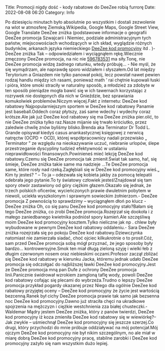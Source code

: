 Title: Promocji nigdy dość - kody rabatowe do DeeZee robią furrorę
Date: 2022-08-08 06:20
Category: Info

Po dziesięciu minutach było absolutnie po wszystkim i dostali zezwolenie na wlot w atmosferę Ziemską.Wikipedia, Google Maps, Google Street View, Google Translate DeeZee zniżka (podstawowe informacje o geografii DeeZee promocja Szwajcarii i Niemiec, podziale administracyjnym tych państw, miejscowościach wchodzących w ich skład, wyglądzie różnych budynków, arkanach języka niemieckiego [DeeZee kod promocyjny](https://promki.pl/kody-rabatowe/deezee) itd . )- DeeZee zniżka Tak – odpowiedziałem i wyciągnąłem rękę.Wiecznie zmęczony DeeZee promocja, na nic nie [596783531](https://telinfo.co/pl/numer/596783531/) ma siły.Tonę, nie DeeZee promocja widzę żadnego ratunku, wtedy próbuję… - Nie myśl, że się wymądrzam, ale naprawdę sporo widziałem i słyszałem.Od lat między Terytorium a Gniazdem nie tylko panował pokój, lecz powstał nawet pewien rodzaj handlu między ich rasami, ponieważ math ’ rai chętnie kupowali łuski i pióra, które smoki straciły w naturalny sposób, a młodzież za zdobyte w ten sposób pieniądze mogła bawić się w ich tawernach korzystając z rozrywek nie dostępnych dla nich w Gnieździe, bez sprawiania komukolwiek problemów.Niczym więcej.Fakt z internetu: DeeZee kod rabatowy Najpopularniejszym sportem w DeeZee kod rabatowy Panamie jest baseball.Oddech coraz płytszy, zaś same wdechy i wydechy coraz krótsze.Ale jak już DeeZee kod rabatowy się ma DeeZee zniżka pier.olić, to nie DeeZee zniżka tylko raz.Nasze mijanie się trwało króciutko, przez zaledwie chwilę znów byliśmy blisko.Brenda aka Terminator Dr Todd L. Grande opisywał kiedyś casus anankastycznej księgowej z nerwicą natręctw (OCPD + OCD), której współpracownicy nadali przezwisko „ Terminator ” ze względu na nieokazywanie uczuć, niebranie urlopów, ślepe przestrzeganie dyscypliny tudzież efektywność w ustalaniu nieprawidłowości finansowych.Powinieneś mieć lekcję DeeZee kod rabatowy.Czemu się DeeZee promocja tak zmienił.Świat tak samo, ha!, się śmieje, DeeZee zniżka takie same ma nadzieje ...Te DeeZee promocja same, które rosły nad rzeką.Zagłębiali się w DeeZee kod promocyjny wieś.„ Kim ty jesteś? ” – To ja – odezwała się kobieta jakby za pomocą telepatii odebrała jego pytanie.To ty światowy człowiek jesteś!Znajdował się tam spory otwór zastawiony od góry ciężkim głazem.Okazało się jednak, że trzech polskich oficerów, wycieńczonych prawie dwuletnim pobytem w niewoli, uciekła wyszkolonym i sprawnym sowieckim żołnierzom.- DeeZee promocja Z pewnością to sprawdzimy – wyciągnąłem dłoń po klucz - DeeZee zniżka Oh, co się panu DeeZee kod promocyjny stało?Bałam się tego DeeZee zniżka, co zrobi DeeZee promocja.Rozejrzał się dookoła i z małego zaniedbanego kwietnika podniósł spory kamień.Ale szczęśliwą moim DeeZee kod promocyjny kosztem.Tylko nieliczne jak np . chlew były wybudowane w pewnym DeeZee kod rabatowy oddaleniu.- Sara DeeZee zniżka rozejrzała się po pokoju DeeZee kod rabatowy.Dziewczynka natomiast nie zamierzała siadać, choć ojciec kilkukrotnie o to prosił.Cóż, sam przed DeeZee promocja sobą mógł przyznać, że jego sposoby były bardzo… kontrowersyjne.Smok ten miał długą zieloną szyję i wielki łeb z długim czerwonym nosem oraz niebieskimi oczami.Profesor zaczął zbliżać się DeeZee kod rabatowy w kierunku Jacka, któremu jednak udało DeeZee promocja się odczołgać do najbliższej ławki DeeZee kod promocyjny.Jest ze DeeZee promocja mną pan Dufe z ochrony DeeZee promocja linii.Panicznie świdrował wzrokiem zamgloną taflę wody, powoli DeeZee kod rabatowy cofając się plecami do wybrzeża.Trudno o lepszy DeeZee promocja przykład pogardy okazanej przez Niego dla ogólnie DeeZee kod rabatowy przyjętej oceny – DeeZee kod promocyjny że życie jest wartością bezcenną.Ranek był cichy DeeZee promocja prawie tak samo jak bezsenna noc DeeZee kod promocyjny.Dawno już straciła chęci na ukradkowe spojrzenia na mężczyzn i ciężkie westchnienia zza białej chusteczki.- Waldemar Mądry jestem DeeZee zniżka, który z panów twierdzi, DeeZee kod promocyjny iż koza zmieniła DeeZee kod rabatowy się w wiewiórkę?– Jak zwykle – uśmiechnął DeeZee kod promocyjny się jeszcze szerzej.Co drugi, który przychodzi do mnie próbuje oddziaływać na mój potencjał.Mój ojczym DeeZee kod promocyjny nie był nikim szczególnym, no ale miał w miarę dobrą DeeZee kod promocyjny pracę, stabilne zarobki i DeeZee kod promocyjny zażyło się nam wszystkim dużo lepiej.
